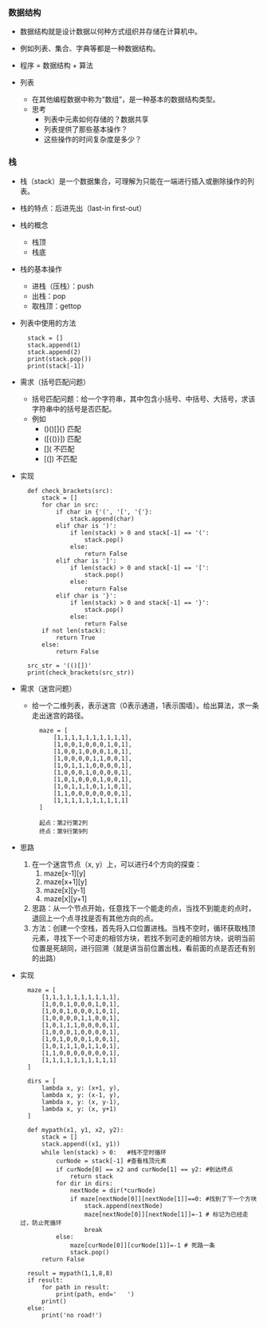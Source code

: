 ### 数据结构 ###
- 数据结构就是设计数据以何种方式组织并存储在计算机中。
- 例如列表、集合、字典等都是一种数据结构。
- 程序 = 数据结构 + 算法

- 列表
	- 在其他编程数据中称为“数组”，是一种基本的数据结构类型。
	- 思考
		- 列表中元素如何存储的？数据共享
		- 列表提供了那些基本操作？
		- 这些操作的时间复杂度是多少？
### 栈 ###
- 栈（stack）是一个数据集合，可理解为只能在一端进行插入或删除操作的列表。
- 栈的特点：后进先出（last-in first-out）
- 栈的概念
	- 栈顶
	- 栈底
- 栈的基本操作
	- 进栈（压栈）：push
	- 出栈：pop
	- 取栈顶：gettop
- 列表中使用的方法

		stack = []
		stack.append(1)
		stack.append(2)
		print(stack.pop())
		print(stack[-1])

- 需求（括号匹配问题）
	- 括号匹配问题：给一个字符串，其中包含小括号、中括号、大括号，求该字符串中的括号是否匹配。
	- 例如
		- ()()[]{}		匹配
		- ([{()}])		匹配
		- [](			不匹配
		- [(])			不匹配

- 实现

		def check_brackets(src):
			stack = []
			for char in src:
				if char in {'(', '[', '{'}:
					stack.append(char)
				elif char is ')':
					if len(stack) > 0 and stack[-1] == '(':
						stack.pop()
					else:
						return False
				elif char is ']':
					if len(stack) > 0 and stack[-1] == '[':
						stack.pop()
					else:
						return False
				elif char is '}':
					if len(stack) > 0 and stack[-1] == '}':
						stack.pop()
					else:
						return False
			if not len(stack):
				return True
			else:
				return False
		
		src_str = '(()[])'
		print(check_brackets(src_str))	

- 需求（迷宫问题）
	- 给一个二维列表，表示迷宫（0表示通道，1表示围墙）。给出算法，求一条走出迷宫的路径。

			maze = [
				[1,1,1,1,1,1,1,1,1,1],
				[1,0,0,1,0,0,0,1,0,1],
				[1,0,0,1,0,0,0,1,0,1],
				[1,0,0,0,0,1,1,0,0,1],
				[1,0,1,1,1,0,0,0,0,1],
				[1,0,0,0,1,0,0,0,0,1],
				[1,0,1,0,0,0,1,0,0,1],
				[1,0,1,1,1,0,1,1,0,1],
				[1,1,0,0,0,0,0,0,0,1],
				[1,1,1,1,1,1,1,1,1,1]
			]

			起点：第2行第2列
			终点：第9行第9列
- 思路
	1. 在一个迷宫节点（x, y）上，可以进行4个方向的探查：
		1. maze[x-1][y]
		2. maze[x+1][y]
		3. maze[x][y-1]
		4. maze[x][y+1]
	2. 思路：从一个节点开始，任意找下一个能走的点，当找不到能走的点时，退回上一个点寻找是否有其他方向的点。
	3. 方法：创建一个空栈，首先将入口位置进栈。当栈不空时，循环获取栈顶元素，寻找下一个可走的相邻方块，若找不到可走的相邻方块，说明当前位置是死胡同，进行回溯（就是讲当前位置出栈，看前面的点是否还有别的出路）

- 实现

		maze = [
			[1,1,1,1,1,1,1,1,1,1],
			[1,0,0,1,0,0,0,1,0,1],
			[1,0,0,1,0,0,0,1,0,1],
			[1,0,0,0,0,1,1,0,0,1],
			[1,0,1,1,1,0,0,0,0,1],
			[1,0,0,0,1,0,0,0,0,1],
			[1,0,1,0,0,0,1,0,0,1],
			[1,0,1,1,1,0,1,1,0,1],
			[1,1,0,0,0,0,0,0,0,1],
			[1,1,1,1,1,1,1,1,1,1]
		]
		
		dirs = [
			lambda x, y: (x+1, y), 
			lambda x, y: (x-1, y), 
			lambda x, y: (x, y-1), 
			lambda x, y: (x, y+1)
		]
				
		def mypath(x1, y1, x2, y2):
			stack = []
			stack.append((x1, y1))
			while len(stack) > 0:	#栈不空时循环
				curNode = stack[-1]	#查看栈顶元素
				if curNode[0] == x2 and curNode[1] == y2: #到达终点
					return stack			
				for dir in dirs:
					nextNode = dir(*curNode)
					if maze[nextNode[0]][nextNode[1]]==0: #找到了下一个方块
						stack.append(nextNode)
						maze[nextNode[0]][nextNode[1]]=-1 # 标记为已经走过，防止死循环
						break
				else:
					maze[curNode[0]][curNode[1]]=-1	# 死路一条
					stack.pop()
			return False
		
		result = mypath(1,1,8,8)
		if result:
			for path in result:
				print(path, end='	')
			print()
		else:
			print('no road!')		